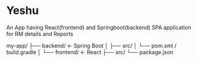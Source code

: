 # Yeshu

An App having React(frontend) and Springboot(backend) SPA application for RM details and Reports

my-app/
├── backend/ ← Spring Boot
│ ├── src/
│ └── pom.xml / build.gradle
│
└── frontend/ ← React
├── src/
└── package.json
